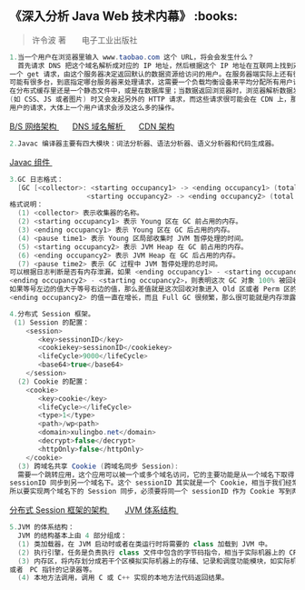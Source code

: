 <h2>《深入分析 Java Web 技术内幕》 :books: </h2> 

> 许令波 著       电子工业出版社

```java
1.当一个用户在浏览器里输入 www.taobao.com 这个 URL，将会会发生什么？
  首先请求 DNS 把这个域名解析成对应的 IP 地址，然后根据这个 IP 地址在互联网上找到对应的服务器，向这个服务器发起
一个 get 请求，由这个服务器决定返回默认的数据资源给访问的用户。在服务器端实际上还有很多复杂的业务逻辑：服务器
可能有很多台，到底指定哪台服务器来处理请求，这需要一个负载均衡设备来平均分配所有用户请求；还有请求的数据是存储
在分布式缓存里还是一个静态文件中，或是在数据库里；当数据返回浏览器时，浏览器解析数据发现还有一些静态资源 
(如 CSS、JS 或者图片) 时又会发起另外的 HTTP 请求，而这些请求很可能会在 CDN 上，那么 CDN 服务器又会处理这个
用户的请求，大体上一个用户请求会涉及这么多的操作。
```

<a href="http://images.cnblogs.com/cnblogs_com/wp5719/936332/o_CDN.png"> B/S 网络架构 </a>
&nbsp;&nbsp;&nbsp;&nbsp;&nbsp;
<a href="http://images.cnblogs.com/cnblogs_com/wp5719/936332/o_DNS.png"> DNS 域名解析 </a>
&nbsp;&nbsp;&nbsp;&nbsp;&nbsp;
<a href="http://images.cnblogs.com/cnblogs_com/wp5719/936332/o_CDNs.png"> CDN 架构 </a>

```java
2.Javac 编译器主要有四大模块：词法分析器、语法分析器、语义分析器和代码生成器。
```

<a href="http://images.cnblogs.com/cnblogs_com/wp5719/936332/o_Javac.png"> Javac 组件 </a>

```java
3.GC 日志格式：
  [GC [<collector>: <starting occupancy1> -> <ending occupancy1> (total size1), <pause time1> secs]
                   <starting occupancy2> -> <ending occupancy2> (total size2), <pause time2> secs]
格式说明：
  (1) <collector> 表示收集器的名称。
  (2) <starting occupancy1> 表示 Young 区在 GC 前占用的内存。
  (3) <ending occupancy1> 表示 Young 区在 GC 后占用的内存。
  (4) <pause time1> 表示 Young 区局部收集时 JVM 暂停处理的时间。
  (5) <starting occupancy2> 表示 JVM Heap 在 GC 前占用的内存。
  (6) <ending occupancy2> 表示 JVM Heap 在 GC 后占用的内存。
  (7) <pause time2> 表示 GC 过程中 JVM 暂停处理的总时间。
可以根据日志判断是否有内存泄漏，如果 <ending occupancy1> - <starting occupancy1> = 
<ending occupancy2> - <starting occupancy2>，则表明这次 GC 对象 100% 被回收，没有对象进入 Old 区或者 Perm 区。
如果等号左边的值大于等号右边的值，那么差值就是这次回收对象进入 Old 区或者 Perm 区的大小。如果随着时间的延长
<ending occupancy2> 的值一直在增长，而且 Full GC 很频繁，那么很可能就是内存泄露了。

4.分布式 Session 框架。
 (1) Session 的配置：
    <session>
       <key>sessinonID</key>
       <cookiekey>sessinonID</cookiekey>
       <lifeCycle>9000</lifeCycle>
       <base64>true</base64>
    </session>
  (2) Cookie 的配置：
    <cookie>
       <key>cookie</key>
       <lifeCycle></lifeCycle>
       <type>1</type>
       <path>/wp<path>
       <domain>xulingbo.net</domain>
       <decrypt>false</decrypt>
       <httpOnly>false</httpOnly>
    </cookie>
  (3) 跨域名共享 Cookie (跨域名同步 Session):
  需要一个跳转应用，这个应用可以被一个或多个域名访问，它的主要功能是从一个域名下取得 sessionID，然后将这个
sessionID 同步到另一个域名下。这个 sessionID 其实就是一个 Cookie，相当于我们经常遇到的 JSESSIONID，
所以要实现两个域名下的 Session 同步，必须要将同一个 sessionID 作为 Cookie 写到两个域名下。
```

<a href="http://images.cnblogs.com/cnblogs_com/wp5719/936332/o_SessionFrame.png"> 分布式 Session 框架的架构 </a>
&nbsp;&nbsp;&nbsp;&nbsp;&nbsp;
<a href="http://images.cnblogs.com/cnblogs_com/wp5719/936332/o_JVM.png"> JVM 体系结构 </a>

```java
5.JVM 的体系结构：
  JVM 的结构基本上由 4 部分组成：
  (1) 类加载器，在 JVM 启动时或者在类运行时将需要的 class 加载到 JVM 中。
  (2) 执行引擎，任务是负责执行 class 文件中包含的字节码指令，相当于实际机器上的 CPU。
  (3) 内存区，将内存划分成若干个区模拟实际机器上的存储、记录和调度功能模块，如实际机器上的各种功能的寄存器
或者　PC 指针的记录器等。
  (4) 本地方法调用，调用 C 或 C++ 实现的本地方法代码返回结果。
```
